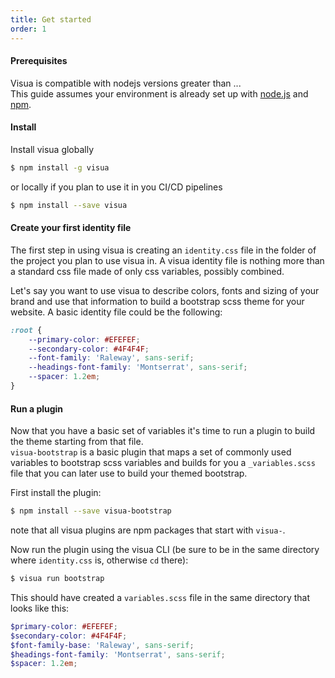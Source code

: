```yaml
---
title: Get started
order: 1
---
```

#### Prerequisites

Visua is compatible with nodejs versions greater than ...  
This guide assumes your environment is already set up with [node.js](https://nodejs.org) and [npm](https://npmjs.org).

#### Install

Install visua globally

```bash
$ npm install -g visua
```

or locally if you plan to use it in you CI/CD pipelines

```bash
$ npm install --save visua
```

#### Create your first identity file

The first step in using visua is creating an `identity.css` file in the folder of the project you plan to use
visua in. A visua identity file is nothing more than a standard css file made of only css variables, possibly combined.
  
Let's say you want to use visua to describe colors, fonts and sizing of your brand and use that information to build a
bootstrap scss theme for your website. A basic identity file could be the following:

```css
:root {
    --primary-color: #EFEFEF;
    --secondary-color: #4F4F4F;
    --font-family: 'Raleway', sans-serif;
    --headings-font-family: 'Montserrat', sans-serif;
    --spacer: 1.2em;
}
```

#### Run a plugin

Now that you have a basic set of variables it's time to run a plugin to build the theme starting from that file.  
`visua-bootstrap` is a basic plugin that maps a set of commonly used variables to bootstrap scss variables and builds
for you a `_variables.scss` file that you can later use to build your themed bootstrap.

First install the plugin:

```bash
$ npm install --save visua-bootstrap
```

note that all visua plugins are npm packages that start with `visua-`.

Now run the plugin using the visua CLI (be sure to be in the same directory where `identity.css` is, otherwise `cd` there):

```bash
$ visua run bootstrap
```

This should have created a `variables.scss` file in the same directory that looks like this:

```scss
$primary-color: #EFEFEF;
$secondary-color: #4F4F4F;
$font-family-base: 'Raleway', sans-serif;
$headings-font-family: 'Montserrat', sans-serif;
$spacer: 1.2em;
```